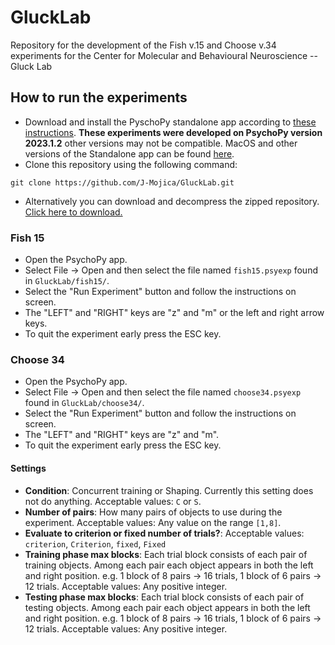 # GluckLab

Repository for the development of the Fish v.15 and Choose v.34 experiments for the Center for Molecular and Behavioural Neuroscience -- Gluck Lab

## How to run the experiments

- Download and install the PyschoPy standalone app according to [these instructions][PsychoPyDownloadInstructions].
**These experiments were developed on PsychoPy version 2023.1.2** other versions may not be compatible.
  MacOS and other versions of the Standalone app can be found [here][PsychoPyReleases].
- Clone this repository using the following command:

```text
git clone https://github.com/J-Mojica/GluckLab.git
```

- Alternatively you can download and decompress the zipped repository. [Click here to download.][GluckLabZippedRepo]

### Fish 15

- Open the PsychoPy app.
- Select File -> Open and then select the file named `fish15.psyexp` found in `GluckLab/fish15/`.
- Select the "Run Experiment" button and follow the instructions on screen.
- The "LEFT" and "RIGHT" keys are "z" and "m" or the left and right arrow keys.
- To quit the experiment early press the ESC key.

### Choose 34

- Open the PsychoPy app.
- Select File -> Open and then select the file named `choose34.psyexp` found in `GluckLab/choose34/`.
- Select the "Run Experiment" button and follow the instructions on screen.
- The "LEFT" and "RIGHT" keys are "z" and "m".
- To quit the experiment early press the ESC key.
#### Settings
- **Condition**: Concurrent training or Shaping. Currently this setting does not do anything. Acceptable values: `C` or `S`.
- **Number of pairs**: How many pairs of objects to use during the experiment. Acceptable values: Any value on the range `[1,8]`.
- **Evaluate to criterion or fixed number of trials?**: Acceptable values: `criterion`, `Criterion`, `fixed`, `Fixed`
- **Training phase max blocks**: Each trial block consists of each pair of training objects. Among each pair each object
appears in both the left and right position. e.g. 1 block of 8 pairs -> 16 trials, 1 block of 6 pairs -> 12 trials.
Acceptable values: Any positive integer.
- **Testing phase max blocks**: Each trial block consists of each pair of testing objects. Among each pair each object
appears in both the left and right position. e.g. 1 block of 8 pairs -> 16 trials, 1 block of 6 pairs -> 12 trials.
Acceptable values: Any positive integer.

[PsychoPyDownloadInstructions]: https://www.psychopy.org/download.html
[PsychoPyReleases]: https://github.com/psychopy/psychopy/releases
[GluckLabZippedRepo]: https://github.com/J-Mojica/GluckLab/archive/refs/heads/main.zip
